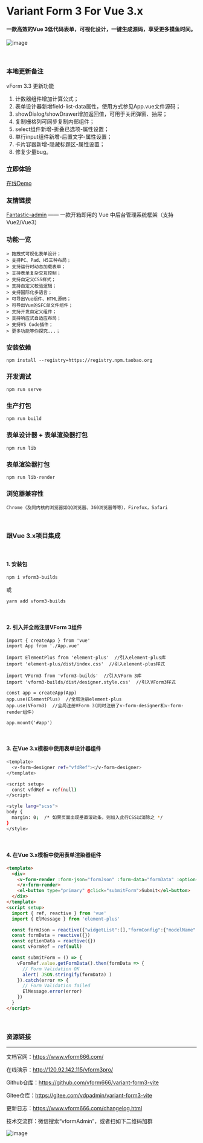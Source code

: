 # Variant Form 3 For Vue 3.x
#### 一款高效的Vue 3低代码表单，可视化设计，一键生成源码，享受更多摸鱼时间。

![image](https://ks3-cn-beijing.ksyuncs.com/vform-static/img/vform_demo.gif)

<br/>

### 本地更新备注

vForm 3.3 更新功能
1. 计数器组件增加计算公式；
2. 表单设计器新增field-list-data属性，使用方式参见App.vue文件源码；
3. showDialog/showDrawer增加返回值，可用于关闭弹窗、抽屉；
4. 复制栅格列可同步复制内部组件；
5. select组件新增-折叠已选项-属性设置；
6. 单行input组件新增-后置文字-属性设置；
7. 卡片容器新增-隐藏标题区-属性设置；
8. 修复少量bug。

### 立即体验
 [在线Demo](http://120.92.142.115:81/vform3pro/)
 
### 友情链接
[Fantastic-admin](https://hooray.gitee.io/fantastic-admin/) —— 一款开箱即用的 Vue 中后台管理系统框架（支持Vue2/Vue3）


### 功能一览
```
> 拖拽式可视化表单设计；
> 支持PC、Pad、H5三种布局；
> 支持运行时动态加载表单；
> 支持表单复杂交互控制；
> 支持自定义CSS样式；
> 支持自定义校验逻辑；
> 支持国际化多语言；
> 可导出Vue组件、HTML源码；
> 可导出Vue的SFC单文件组件；
> 支持开发自定义组件；
> 支持响应式自适应布局；
> 支持VS Code插件；
> 更多功能等你探究...；
```
 
### 安装依赖
```
npm install --registry=https://registry.npm.taobao.org
```

### 开发调试
```
npm run serve
```

### 生产打包
```
npm run build
```

### 表单设计器 + 表单渲染器打包
```
npm run lib
```

### 表单渲染器打包
```
npm run lib-render
```
 
 ### 浏览器兼容性
 ```Chrome（及同内核的浏览器如QQ浏览器、360浏览器等等），Firefox，Safari```
 
 <br/>
 
 ### 跟Vue 3.x项目集成
 
 <br/>
 
 #### 1. 安装包
   ```bash
   npm i vform3-builds
   ```
 或
   ```bash
   yarn add vform3-builds
   ```
 
 <br/>
 
 #### 2. 引入并全局注册VForm 3组件
 ```
 import { createApp } from 'vue'
 import App from './App.vue'
 
 import ElementPlus from 'element-plus'  //引入element-plus库
 import 'element-plus/dist/index.css'  //引入element-plus样式
 
 import VForm3 from 'vform3-builds'  //引入VForm 3库
 import 'vform3-builds/dist/designer.style.css'  //引入VForm3样式
 
 const app = createApp(App)
 app.use(ElementPlus)  //全局注册element-plus
 app.use(VForm3)  //全局注册VForm 3(同时注册了v-form-designer和v-form-render组件)
 
 app.mount('#app')
 ```
 
 <br/>
 
 #### 3. 在Vue 3.x模板中使用表单设计器组件
 ```bash
 <template>
   <v-form-designer ref="vfdRef"></v-form-designer>
 </template>
 
 <script setup>
   const vfdRef = ref(null)
 </script>
 
 <style lang="scss">
 body {
   margin: 0;  /* 如果页面出现垂直滚动条，则加入此行CSS以消除之 */
 }
 </style>
 ```
 
 <br/>
 
 #### 4. 在Vue 3.x模板中使用表单渲染器组件
 ```html
 <template>
   <div>
     <v-form-render :form-json="formJson" :form-data="formData" :option-data="optionData" ref="vFormRef">
     </v-form-render>
     <el-button type="primary" @click="submitForm">Submit</el-button>
   </div>
 </template>
 <script setup>
   import { ref, reactive } from 'vue'
   import { ElMessage } from 'element-plus'
 
   const formJson = reactive({"widgetList":[],"formConfig":{"modelName":"formData","refName":"vForm","rulesName":"rules","labelWidth":80,"labelPosition":"left","size":"","labelAlign":"label-left-align","cssCode":"","customClass":"","functions":"","layoutType":"PC","jsonVersion":3,"onFormCreated":"","onFormMounted":"","onFormDataChange":""}})
   const formData = reactive({})
   const optionData = reactive({})
   const vFormRef = ref(null)
 
   const submitForm = () => {
     vFormRef.value.getFormData().then(formData => {
       // Form Validation OK
       alert( JSON.stringify(formData) )
     }).catch(error => {
       // Form Validation failed
       ElMessage.error(error)
     })
   }
 </script>
 ```
 
 <br/>
 
 ### 资源链接
 <hr>
 
 文档官网：<a href="https://www.vform666.com/" target="_blank">https://www.vform666.com/</a>
 
 在线演示：<a href="http://120.92.142.115/vform3pro/" target="_blank">http://120.92.142.115/vform3pro/</a>
 
 Github仓库：<a href="https://github.com/vform666/variant-form3-vite" target="_blank">https://github.com/vform666/variant-form3-vite</a>
 
 Gitee仓库：<a href="https://gitee.com/vdpadmin/variant-form3-vite" target="_blank">https://gitee.com/vdpadmin/variant-form3-vite</a>
 
 更新日志：<a href="https://www.vform666.com/changelog.html" target="_blank">https://www.vform666.com/changelog.html</a>
 
 技术交流群：微信搜索“vformAdmin”，或者扫如下二维码加群
 
 ![image](https://ks3-cn-beijing.ksyuncs.com/vform-static/img/vx-qrcode-242.png)
